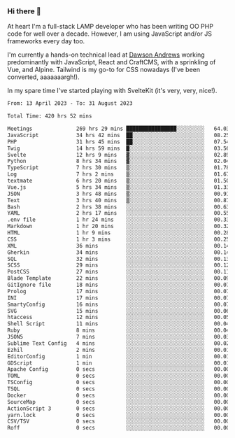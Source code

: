 ### Hi there 👋

<!--
**JamesNock/JamesNock** is a ✨ _special_ ✨ repository because its `README.md` (this file) appears on your GitHub profile.

Here are some ideas to get you started:

- 🔭 I’m currently working on ...
- 🌱 I’m currently learning ...
- 👯 I’m looking to collaborate on ...
- 🤔 I’m looking for help with ...
- 💬 Ask me about ...
- 📫 How to reach me: ...
- 😄 Pronouns: ...
- ⚡ Fun fact: ...
-->
At heart I'm a full-stack LAMP developer who has been writing OO PHP code for well over a decade. However, I am using JavaScript and/or JS frameworks every day too.

I'm currently a hands-on technical lead at [Dawson Andrews](https://www.dawsonandrews.com/) working predominantly with JavaScript, React and CraftCMS, with a sprinkling of Vue, and Alpine. Tailwind is my go-to for CSS nowadays (I've been converted, aaaaaaargh!).

In my spare time I've started playing with SvelteKit (it's very, very, nice!).

<!--START_SECTION:waka-->

```txt
From: 13 April 2023 - To: 31 August 2023

Total Time: 420 hrs 52 mins

Meetings              269 hrs 29 mins ████████████████░░░░░░░░░   64.03 %
JavaScript            34 hrs 42 mins  ██░░░░░░░░░░░░░░░░░░░░░░░   08.25 %
PHP                   31 hrs 45 mins  ██░░░░░░░░░░░░░░░░░░░░░░░   07.54 %
Twig                  14 hrs 59 mins  █░░░░░░░░░░░░░░░░░░░░░░░░   03.56 %
Svelte                12 hrs 9 mins   ▓░░░░░░░░░░░░░░░░░░░░░░░░   02.89 %
Python                8 hrs 34 mins   ▓░░░░░░░░░░░░░░░░░░░░░░░░   02.04 %
TypeScript            7 hrs 30 mins   ▒░░░░░░░░░░░░░░░░░░░░░░░░   01.78 %
Log                   7 hrs 2 mins    ▒░░░░░░░░░░░░░░░░░░░░░░░░   01.67 %
textmate              6 hrs 20 mins   ▒░░░░░░░░░░░░░░░░░░░░░░░░   01.50 %
Vue.js                5 hrs 34 mins   ▒░░░░░░░░░░░░░░░░░░░░░░░░   01.33 %
JSON                  3 hrs 48 mins   ▒░░░░░░░░░░░░░░░░░░░░░░░░   00.91 %
Text                  3 hrs 40 mins   ▒░░░░░░░░░░░░░░░░░░░░░░░░   00.87 %
Bash                  2 hrs 38 mins   ░░░░░░░░░░░░░░░░░░░░░░░░░   00.63 %
YAML                  2 hrs 17 mins   ░░░░░░░░░░░░░░░░░░░░░░░░░   00.55 %
.env file             1 hr 24 mins    ░░░░░░░░░░░░░░░░░░░░░░░░░   00.33 %
Markdown              1 hr 20 mins    ░░░░░░░░░░░░░░░░░░░░░░░░░   00.32 %
HTML                  1 hr 9 mins     ░░░░░░░░░░░░░░░░░░░░░░░░░   00.28 %
CSS                   1 hr 3 mins     ░░░░░░░░░░░░░░░░░░░░░░░░░   00.25 %
XML                   36 mins         ░░░░░░░░░░░░░░░░░░░░░░░░░   00.14 %
Gherkin               34 mins         ░░░░░░░░░░░░░░░░░░░░░░░░░   00.14 %
SQL                   32 mins         ░░░░░░░░░░░░░░░░░░░░░░░░░   00.13 %
SCSS                  29 mins         ░░░░░░░░░░░░░░░░░░░░░░░░░   00.12 %
PostCSS               27 mins         ░░░░░░░░░░░░░░░░░░░░░░░░░   00.11 %
Blade Template        22 mins         ░░░░░░░░░░░░░░░░░░░░░░░░░   00.09 %
GitIgnore file        18 mins         ░░░░░░░░░░░░░░░░░░░░░░░░░   00.07 %
Prolog                17 mins         ░░░░░░░░░░░░░░░░░░░░░░░░░   00.07 %
INI                   17 mins         ░░░░░░░░░░░░░░░░░░░░░░░░░   00.07 %
SmartyConfig          16 mins         ░░░░░░░░░░░░░░░░░░░░░░░░░   00.07 %
SVG                   15 mins         ░░░░░░░░░░░░░░░░░░░░░░░░░   00.06 %
htaccess              12 mins         ░░░░░░░░░░░░░░░░░░░░░░░░░   00.05 %
Shell Script          11 mins         ░░░░░░░░░░░░░░░░░░░░░░░░░   00.04 %
Ruby                  8 mins          ░░░░░░░░░░░░░░░░░░░░░░░░░   00.04 %
JSON5                 7 mins          ░░░░░░░░░░░░░░░░░░░░░░░░░   00.03 %
Sublime Text Config   4 mins          ░░░░░░░░░░░░░░░░░░░░░░░░░   00.02 %
Ezhil                 2 mins          ░░░░░░░░░░░░░░░░░░░░░░░░░   00.01 %
EditorConfig          1 min           ░░░░░░░░░░░░░░░░░░░░░░░░░   00.01 %
GDScript              1 min           ░░░░░░░░░░░░░░░░░░░░░░░░░   00.01 %
Apache Config         0 secs          ░░░░░░░░░░░░░░░░░░░░░░░░░   00.00 %
TOML                  0 secs          ░░░░░░░░░░░░░░░░░░░░░░░░░   00.00 %
TSConfig              0 secs          ░░░░░░░░░░░░░░░░░░░░░░░░░   00.00 %
TSQL                  0 secs          ░░░░░░░░░░░░░░░░░░░░░░░░░   00.00 %
Docker                0 secs          ░░░░░░░░░░░░░░░░░░░░░░░░░   00.00 %
SourceMap             0 secs          ░░░░░░░░░░░░░░░░░░░░░░░░░   00.00 %
ActionScript 3        0 secs          ░░░░░░░░░░░░░░░░░░░░░░░░░   00.00 %
yarn.lock             0 secs          ░░░░░░░░░░░░░░░░░░░░░░░░░   00.00 %
CSV/TSV               0 secs          ░░░░░░░░░░░░░░░░░░░░░░░░░   00.00 %
Roff                  0 secs          ░░░░░░░░░░░░░░░░░░░░░░░░░   00.00 %
```

<!--END_SECTION:waka-->
